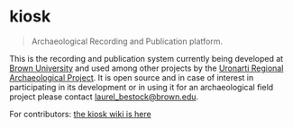 # kiosk 
> Archaeological Recording and Publication platform.

This is the recording and publication system currently being developed at [Brown University](https://www.brown.edu/academics/archaeology/content/uronarti-regional-archaeology-project-sudan) and used among other projects by the [Uronarti Regional Archaeological Project](https://blogs.brown.edu/archaeology/fieldwork/uronarti/). It is open source and in case of interest in participating in its development or in using it for an archaeological field project please contact [laurel_bestock@brown.edu](https://vivo.brown.edu/display/lbestock#All).

For contributors: [the kiosk wiki is here](https://meritaten.net/urapdev)
